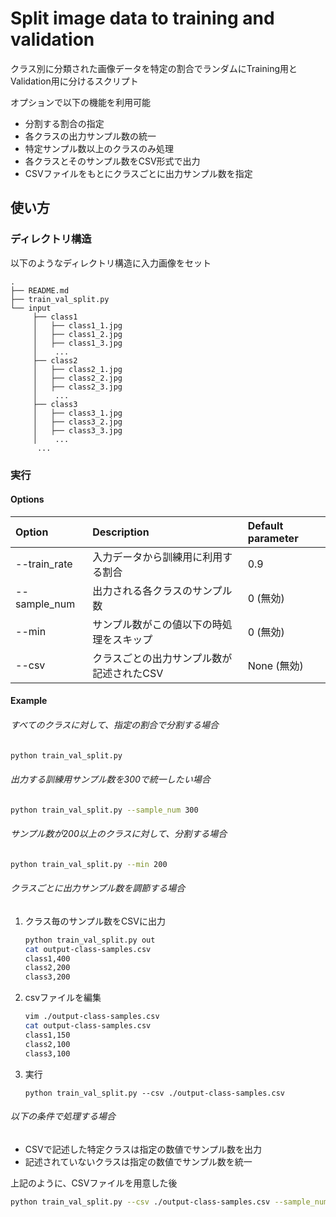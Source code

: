 # Split image data to training and validation
クラス別に分類された画像データを特定の割合でランダムにTraining用とValidation用に分けるスクリプト

オプションで以下の機能を利用可能
- 分割する割合の指定
- 各クラスの出力サンプル数の統一
- 特定サンプル数以上のクラスのみ処理
- 各クラスとそのサンプル数をCSV形式で出力
- CSVファイルをもとにクラスごとに出力サンプル数を指定

## 使い方
### ディレクトリ構造
以下のようなディレクトリ構造に入力画像をセット
```
.
├── README.md
├── train_val_split.py
└── input
     ├── class1
     │   ├── class1_1.jpg
     │   ├── class1_2.jpg
     │   ├── class1_3.jpg
     │    ...
     ├── class2
     │   ├── class2_1.jpg
     │   ├── class2_2.jpg
     │   ├── class2_3.jpg
     │    ...
     ├── class3
     │   ├── class3_1.jpg
     │   ├── class3_2.jpg
     │   ├── class3_3.jpg
     │    ...
      ...
```

### 実行

#### Options
| Option       | Description                        | Default parameter  |
|:-------------|:-----------------------------------|:-------------------|
| --train_rate | 入力データから訓練用に利用する割合 | 0.9                |
| --sample_num | 出力される各クラスのサンプル数     | 0 (無効)           |
| --min        | サンプル数がこの値以下の時処理をスキップ | 0 (無効)     |
| --csv        | クラスごとの出力サンプル数が記述されたCSV | None (無効) |

#### Example
###### すべてのクラスに対して、指定の割合で分割する場合
```bash
python train_val_split.py
```

###### 出力する訓練用サンプル数を300で統一したい場合
```bash
python train_val_split.py --sample_num 300
```

###### サンプル数が200以上のクラスに対して、分割する場合
```bash
python train_val_split.py --min 200
```

###### クラスごとに出力サンプル数を調節する場合

1. クラス毎のサンプル数をCSVに出力

    ```bash
    python train_val_split.py out
    cat output-class-samples.csv
    class1,400
    class2,200
    class3,200
    ```

2. csvファイルを編集

    ```bash
    vim ./output-class-samples.csv
    cat output-class-samples.csv
    class1,150
    class2,100
    class3,100
    ```

3. 実行
    ```
    python train_val_split.py --csv ./output-class-samples.csv
    ```

###### 以下の条件で処理する場合
- CSVで記述した特定クラスは指定の数値でサンプル数を出力
- 記述されていないクラスは指定の数値でサンプル数を統一

上記のように、CSVファイルを用意した後

```bash
python train_val_split.py --csv ./output-class-samples.csv --sample_num 150
```

